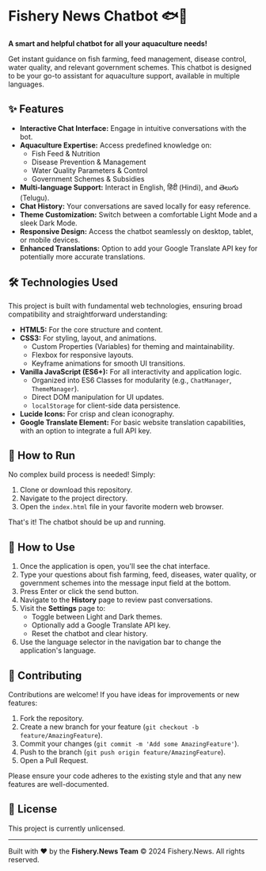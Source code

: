 # Fishery News Chatbot 🐟💬

**A smart and helpful chatbot for all your aquaculture needs!**

Get instant guidance on fish farming, feed management, disease control, water quality, and relevant government schemes. This chatbot is designed to be your go-to assistant for aquaculture support, available in multiple languages.

## ✨ Features

* **Interactive Chat Interface:** Engage in intuitive conversations with the bot.
* **Aquaculture Expertise:** Access predefined knowledge on:
    * Fish Feed & Nutrition
    * Disease Prevention & Management
    * Water Quality Parameters & Control
    * Government Schemes & Subsidies
* **Multi-language Support:** Interact in English, हिंदी (Hindi), and తెలుగు (Telugu).
* **Chat History:** Your conversations are saved locally for easy reference.
* **Theme Customization:** Switch between a comfortable Light Mode and a sleek Dark Mode.
* **Responsive Design:** Access the chatbot seamlessly on desktop, tablet, or mobile devices.
* **Enhanced Translations:** Option to add your Google Translate API key for potentially more accurate translations.

## 🛠️ Technologies Used

This project is built with fundamental web technologies, ensuring broad compatibility and straightforward understanding:

* **HTML5:** For the core structure and content.
* **CSS3:** For styling, layout, and animations.
    * Custom Properties (Variables) for theming and maintainability.
    * Flexbox for responsive layouts.
    * Keyframe animations for smooth UI transitions.
* **Vanilla JavaScript (ES6+):** For all interactivity and application logic.
    * Organized into ES6 Classes for modularity (e.g., `ChatManager`, `ThemeManager`).
    * Direct DOM manipulation for UI updates.
    * `localStorage` for client-side data persistence.
* **Lucide Icons:** For crisp and clean iconography.
* **Google Translate Element:** For basic website translation capabilities, with an option to integrate a full API key.

## 🚀 How to Run

No complex build process is needed! Simply:

1.  Clone or download this repository.
2.  Navigate to the project directory.
3.  Open the `index.html` file in your favorite modern web browser.

That's it! The chatbot should be up and running.

## 📖 How to Use

1.  Once the application is open, you'll see the chat interface.
2.  Type your questions about fish farming, feed, diseases, water quality, or government schemes into the message input field at the bottom.
3.  Press Enter or click the send button.
4.  Navigate to the **History** page to review past conversations.
5.  Visit the **Settings** page to:
    * Toggle between Light and Dark themes.
    * Optionally add a Google Translate API key.
    * Reset the chatbot and clear history.
6.  Use the language selector in the navigation bar to change the application's language.

## 🤝 Contributing

Contributions are welcome! If you have ideas for improvements or new features:

1.  Fork the repository.
2.  Create a new branch for your feature (`git checkout -b feature/AmazingFeature`).
3.  Commit your changes (`git commit -m 'Add some AmazingFeature'`).
4.  Push to the branch (`git push origin feature/AmazingFeature`).
5.  Open a Pull Request.

Please ensure your code adheres to the existing style and that any new features are well-documented.

## 📄 License

This project is currently unlicensed. 

---

Built with ❤️ by the **Fishery.News Team**
&copy; 2024 Fishery.News. All rights reserved.